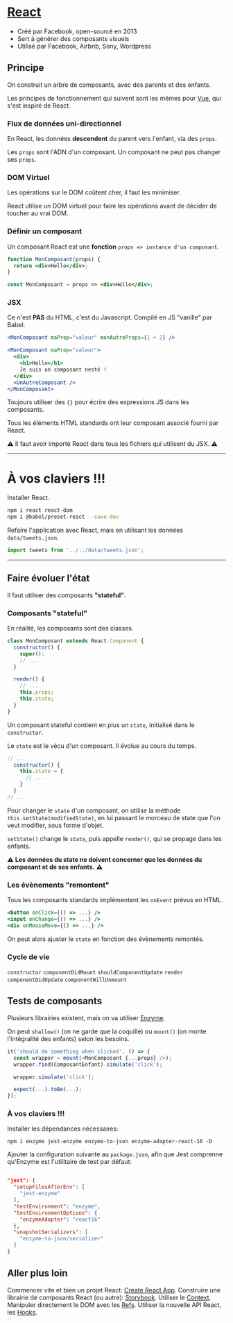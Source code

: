 # [React](https://reactjs.org/)

- Créé par Facebook, open-sourcé en 2013
- Sert à générer des composants visuels
- Utilisé par Facebook, Airbnb, Sony, Wordpress

## Principe

On construit un arbre de composants, avec des parents et des enfants.

Les principes de fonctionnement qui suivent sont les mêmes pour [Vue](https://vuejs.org/), qui s'est inspiré de React.

### Flux de données uni-directionnel

En React, les données **descendent** du parent vers l'enfant, via des `props`.

Les `props` sont l'ADN d'un composant. Un composant ne peut pas changer ses `props`.

### DOM Virtuel

Les opérations sur le DOM coûtent cher, il faut les minimiser.

React utilise un DOM virtuel pour faire les opérations avant de décider de toucher au vrai DOM.

### Définir un composant

Un composant React est une **fonction** `props => instance d'un composant`.

```jsx
function MonComposant(props) {
  return <div>Hello</div>;
}

const MonComposant = props => <div>Hello</div>;
```

### JSX

Ce n'est **PAS** du HTML, c'est du Javascript.
Compilé en JS "vanille" par Babel.

```jsx
<MonComposant maProp="valeur" monAutreProps={1 + 2} />

<MonComposant maProp="valeur">
  <div>
    <h1>Hello</h1>
    Je suis un composant nesté !
  </div>
  <UnAutreComposant />
</MonComposant>
```

Toujours utiliser des `{}` pour écrire des expressions JS dans les composants.

Tous les éléments HTML standards ont leur composant associé fourni par React.

⚠ Il faut avoir importé React dans tous les fichiers qui utilisent du JSX. ⚠

---

# À vos claviers !!!

Installer React.

```bash
npm i react react-dom
npm i @babel/preset-react --save-dev
```

Refaire l'application avec React, mais en utilisant les données `data/tweets.json`.

```js
import tweets from '../../data/tweets.json';
```

---

## Faire évoluer l'état

Il faut utiliser des composants **"stateful"**.

### Composants "stateful"

En réalité, les composants sont des classes.

```jsx
class MonComposant extends React.Component {
  constructor() {
    super();
    // ...
  }

  render() {
    // ...
    this.props;
    this.state;
  }
}
```

Un composant stateful contient en plus un `state`, initialisé dans le `constructor`.

Le `state` est le vécu d'un composant. Il évolue au cours du temps.

```js
// ...
  constructor() {
    this.state = {
      // ...
    }
  }
// ...
```

Pour changer le `state` d'un composant, on utilise la méthode `this.setState(modifiedState)`, en lui passant le morceau de state que l'on veut modifier, sous forme d'objet.

`setState()` change le `state`, puis appelle `render()`, qui se propage dans les enfants.

⚠ **Les données du state ne doivent concerner que les données du composant et de ses enfants.** ⚠

### Les évènements "remontent"

Tous les composants standards implémentent les `onEvent` prévus en HTML.

```jsx
<button onClick={() => ...} />
<input onChange={() => ...} />
<div onMouseMove={() => ...} />
```

On peut alors ajuster le `state` en fonction des évènements remontés.

### Cycle de vie

`constructor`
`componentDidMount`
`shouldComponentUpdate`
`render`
`componentDidUpdate`
`componentWillUnmount`

## Tests de composants

Plusieurs librairies existent, mais on va utiliser [Enzyme](https://airbnb.io/enzyme/).

On peut `shallow()` (on ne garde que la coquille) ou `mount()` (on monte l'intégralité des enfants) selon les besoins.

```js
it('should do something when clicked', () => {
  const wrapper = mount(<MonComposant {...props} />);
  wrapper.find(ComposantEnfant).simulate('click');

  wrapper.simulate('click');

  expect(...).toBe(...);
});
```

### À vos claviers !!!

Installer les dépendances nécessaires:

```
npm i enzyme jest-enzyme enzyme-to-json enzyme-adapter-react-16 -D
```

Ajouter la configuration suivante au `package.json`, afin que Jest comprenne qu'Enzyme est l'utilitaire de test par défaut:

```json

"jest": {
  "setupFilesAfterEnv": [
    "jest-enzyme"
  ],
  "testEnvironment": "enzyme",
  "testEnvironmentOptions": {
    "enzymeAdapter": "react16"
  },
  "snapshotSerializers": [
    "enzyme-to-json/serializer"
  ]
}
```

## Aller plus loin

Commencer vite et bien un projet React: [Create React App](https://github.com/facebook/create-react-app).
Construire une librairie de composants React (ou autre): [Storybook](https://storybook.js.org/).
Utiliser le [Context](https://fr.reactjs.org/docs/context.html#___gatsby).
Manipuler directement le DOM avec les [Refs](https://fr.reactjs.org/docs/refs-and-the-dom.html#___gatsby).
Utiliser la nouvelle API React, les [Hooks](https://fr.reactjs.org/docs/hooks-intro.html#___gatsby).
